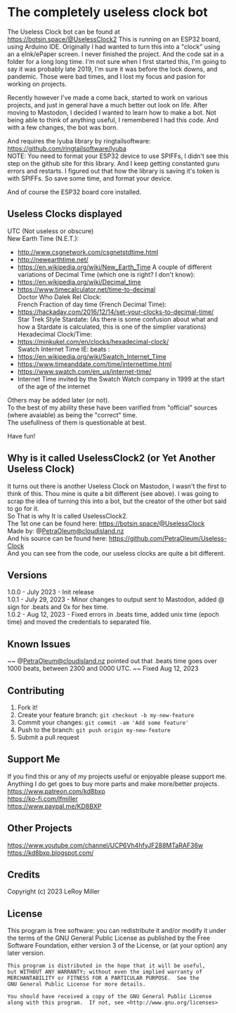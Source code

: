 # The completely useless clock bot

The Useless Clock bot can be found at https://botsin.space/@UselessClock2
This is running on an ESP32 board, using Arduino IDE. 
Originally I had wanted to turn this into a "clock" using an a eInk/ePaper screen.
I never finished the project. And the code sat in a folder for a long long time. I'm not sure when I first started this, I'm going to say it was probably late 2019, I'm sure it was before the lock downs, and pandemic. Those were bad times, and I lost my focus and pasion for working on projects.  

Recently however I've made a come back, started to work on various projects, and just in general have a much better out look on life.
After moving to Mastodon, I decided I wanted to learn how to make a bot. 
Not being able to think of anything useful, I remembered I had this code. And with a few changes, the bot was born.  

And requires the lyuba library by ringtailsoftware: https://github.com/ringtailsoftware/lyuba  
NOTE: You need to format your ESP32 device to use SPIFFs, I didn't see this step on the github site for this library. And I keep getting constanted guru errors and restarts. I figured out that how the library is saving it's token is with SPIFFs. So save some time, and format your device.  

And of course the ESP32 board core installed.  

## Useless Clocks displayed

UTC (Not useless or obscure)  
New Earth Time (N.E.T.):  
 * http://www.csgnetwork.com/csgnetstdtime.html  
 * http://newearthtime.net/  
 * https://en.wikipedia.org/wiki/New_Earth_Time
A couple of different variations of Decimal Time (which one is right? I don't know):  
 * https://en.wikipedia.org/wiki/Decimal_time  
 * https://www.timecalculator.net/time-to-decimal  
Doctor Who Dalek Rel Clock:  
French Fraction of day time (French Decimal Time):  
 * https://hackaday.com/2016/12/14/set-your-clocks-to-decimal-time/  
Star Trek Style Stardate: (As there is some confusion about what and how a Stardate is calculated, this is one of the simplier varations)  
Hexadecimal Clock/Time:  
 * https://minkukel.com/en/clocks/hexadecimal-clock/  
Swatch Internet Time IE: beats :  
 * https://en.wikipedia.org/wiki/Swatch_Internet_Time  
 * https://www.timeanddate.com/time/internettime.html  
 * https://www.swatch.com/en_us/internet-time/  
 * Internet Time invited by the Swatch Watch company in 1999 at the start of the age of the internet  


Others may be added later (or not).  
To the best of my ability these have been varified from "official" sources (where avaiable) as being the "correct" time.  
The usefullness of them is questionable at best.  

Have fun!  

## Why is it called UselessClock2 (or Yet Another Useless Clock)

It turns out there is another Useless Clock on Mastodon, I wasn't the first to think of this. Thou mine is quite a bit different (see above). I was going to scrap the idea of turning this into a bot, but the creator of the other bot said to go for it.  
So That is why It is called UselessClock2.  
The 1st one can be found here: https://botsin.space/@UselessClock  
Made by: @PetraOleum@cloudisland.nz  
And his source can be found here: https://github.com/PetraOleum/Useless-Clock  
And you can see from the code, our useless clocks are quite a bit different.  

## Versions

1.0.0  - July 2023 - Init release  
1.0.1  - July 29, 2023 - Minor changes to output sent to Mastodon, added @ sign for .beats and 0x for hex time.  
1.0.2  - Aug 12, 2023 - Fixed errors in .beats time, added unix time (epoch time) and moved the credentials to separated file.  

## Known Issues

~~ @PetraOleum@cloudisland.nz pointed out that .beats time goes over 1000 beats, between 2300 and 0000 UTC. ~~ Fixed Aug 12, 2023  

## Contributing

1. Fork it!
2. Create your feature branch: `git checkout -b my-new-feature`
3. Commit your changes: `git commit -am 'Add some feature'`
4. Push to the branch: `git push origin my-new-feature`
5. Submit a pull request

## Support Me

If you find this or any of my projects useful or enjoyable please support me.  
Anything I do get goes to buy more parts and make more/better projects.  
https://www.patreon.com/kd8bxp  
https://ko-fi.com/lfmiller  
https://www.paypal.me/KD8BXP  

## Other Projects

https://www.youtube.com/channel/UCP6Vh4hfyJF288MTaRAF36w  
https://kd8bxp.blogspot.com/  


## Credits

Copyright (c) 2023 LeRoy Miller  

## License

This program is free software: you can redistribute it and/or modify
    it under the terms of the GNU General Public License as published by
    the Free Software Foundation, either version 3 of the License, or
    (at your option) any later version.

    This program is distributed in the hope that it will be useful,
    but WITHOUT ANY WARRANTY; without even the implied warranty of
    MERCHANTABILITY or FITNESS FOR A PARTICULAR PURPOSE.  See the
    GNU General Public License for more details.

    You should have received a copy of the GNU General Public License
    along with this program.  If not, see <http://www.gnu.org/licenses>
